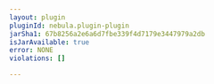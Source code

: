 ```yaml
---
layout: plugin
pluginId: nebula.plugin-plugin
jarSha1: 67b8256a2e6a6d7fbe339f4d7179e3447979a2db
isJarAvailable: true
error: NONE
violations: []

---
```

